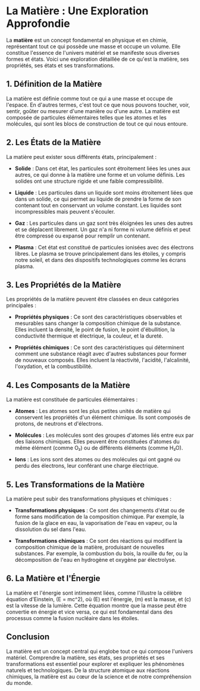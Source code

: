 # La Matière : Une Exploration Approfondie

La **matière** est un concept fondamental en physique et en chimie, représentant tout ce qui possède une masse et occupe un volume. Elle constitue l'essence de l'univers matériel et se manifeste sous diverses formes et états. Voici une exploration détaillée de ce qu'est la matière, ses propriétés, ses états et ses transformations.

## 1. Définition de la Matière

La matière est définie comme tout ce qui a une masse et occupe de l'espace. En d'autres termes, c'est tout ce que nous pouvons toucher, voir, sentir, goûter ou mesurer d'une manière ou d'une autre. La matière est composée de particules élémentaires telles que les atomes et les molécules, qui sont les blocs de construction de tout ce qui nous entoure.

## 2. Les États de la Matière

La matière peut exister sous différents états, principalement :

- **Solide** : Dans cet état, les particules sont étroitement liées les unes aux autres, ce qui donne à la matière une forme et un volume définis. Les solides ont une structure rigide et une faible compressibilité.
  
- **Liquide** : Les particules dans un liquide sont moins étroitement liées que dans un solide, ce qui permet au liquide de prendre la forme de son contenant tout en conservant un volume constant. Les liquides sont incompressibles mais peuvent s'écouler.

- **Gaz** : Les particules dans un gaz sont très éloignées les unes des autres et se déplacent librement. Un gaz n'a ni forme ni volume définis et peut être compressé ou expansé pour remplir un contenant.

- **Plasma** : Cet état est constitué de particules ionisées avec des électrons libres. Le plasma se trouve principalement dans les étoiles, y compris notre soleil, et dans des dispositifs technologiques comme les écrans plasma.

## 3. Les Propriétés de la Matière

Les propriétés de la matière peuvent être classées en deux catégories principales :

- **Propriétés physiques** : Ce sont des caractéristiques observables et mesurables sans changer la composition chimique de la substance. Elles incluent la densité, le point de fusion, le point d'ébullition, la conductivité thermique et électrique, la couleur, et la dureté.

- **Propriétés chimiques** : Ce sont des caractéristiques qui déterminent comment une substance réagit avec d'autres substances pour former de nouveaux composés. Elles incluent la réactivité, l'acidité, l'alcalinité, l'oxydation, et la combustibilité.

## 4. Les Composants de la Matière

La matière est constituée de particules élémentaires :

- **Atomes** : Les atomes sont les plus petites unités de matière qui conservent les propriétés d'un élément chimique. Ils sont composés de protons, de neutrons et d'électrons.

- **Molécules** : Les molécules sont des groupes d'atomes liés entre eux par des liaisons chimiques. Elles peuvent être constituées d'atomes du même élément (comme O₂) ou de différents éléments (comme H₂O).

- **Ions** : Les ions sont des atomes ou des molécules qui ont gagné ou perdu des électrons, leur conférant une charge électrique.

## 5. Les Transformations de la Matière

La matière peut subir des transformations physiques et chimiques :

- **Transformations physiques** : Ce sont des changements d'état ou de forme sans modification de la composition chimique. Par exemple, la fusion de la glace en eau, la vaporisation de l'eau en vapeur, ou la dissolution du sel dans l'eau.

- **Transformations chimiques** : Ce sont des réactions qui modifient la composition chimique de la matière, produisant de nouvelles substances. Par exemple, la combustion du bois, la rouille du fer, ou la décomposition de l'eau en hydrogène et oxygène par électrolyse.

## 6. La Matière et l'Énergie

La matière et l'énergie sont intimement liées, comme l'illustre la célèbre équation d'Einstein, \(E = mc^2\), où \(E\) est l'énergie, \(m\) est la masse, et \(c\) est la vitesse de la lumière. Cette équation montre que la masse peut être convertie en énergie et vice versa, ce qui est fondamental dans des processus comme la fusion nucléaire dans les étoiles.

## Conclusion

La matière est un concept central qui englobe tout ce qui compose l'univers matériel. Comprendre la matière, ses états, ses propriétés et ses transformations est essentiel pour explorer et expliquer les phénomènes naturels et technologiques. De la structure atomique aux réactions chimiques, la matière est au cœur de la science et de notre compréhension du monde.